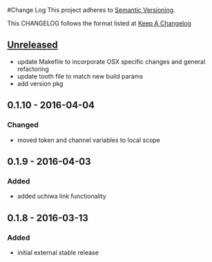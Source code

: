 #Change Log
This project adheres to [Semantic Versioning](http://semver.org/).

This CHANGELOG follows the format listed at [Keep A Changelog](http://keepachangelog.com/)

## [Unreleased]
- update Makefile to incorporate OSX specific changes and general refactoring
- update tooth file to match new build params
- add version pkg

## 0.1.10 - 2016-04-04
### Changed
- moved token and channel variables to local scope

## 0.1.9 - 2016-04-03
### Added
- added uchiwa link functionality

## 0.1.8 - 2016-03-13
### Added
- initial external stable release

[Unreleased]: https://github.com/yieldbot/sensupluginsslack/compare/0.1.10....HEAD
